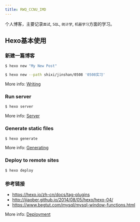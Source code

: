 ```yaml
---
title: RWQ_CCNU_IMD
---
```

个人博客，主要记录`面试`, `SQL`, `统计学`, `机器学习`方面的学习。

## Hexo基本使用

### 新建一篇博客

``` bash
$ hexo new "My New Post"

$ hexo new --path shixi/jinshan/0508 '0508实习'
```

More info: [Writing](https://hexo.io/docs/writing.html)

### Run server

``` bash
$ hexo server
```

More info: [Server](https://hexo.io/docs/server.html)

### Generate static files

``` bash
$ hexo generate
```

More info: [Generating](https://hexo.io/docs/generating.html)

### Deploy to remote sites

``` bash
$ hexo deploy
```

### 参考链接
- https://hexo.io/zh-cn/docs/tag-plugins
- http://ijiaober.github.io/2014/08/05/hexo/hexo-04/
- https://www.begtut.com/mysql/mysql-window-functions.html


More info: [Deployment](https://hexo.io/docs/one-command-deployment.html)
